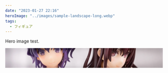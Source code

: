 ```yaml
---
date: "2023-01-27 22:16"
heroImage: "../images/sample-landscape-long.webp"
tags:
  - フィギュア
---
```


Hero image test.

![sample-portrait](../images/sample-landscape-long.webp)
